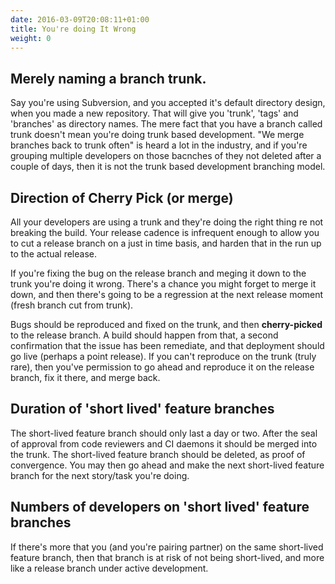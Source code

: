 ```yaml
---
date: 2016-03-09T20:08:11+01:00
title: You're doing It Wrong
weight: 0
---
```


## Merely naming a branch trunk.

Say you're using Subversion, and you accepted it's default directory design, when you made a new repository. That will
give you 'trunk', 'tags' and 'branches' as directory names. The mere fact that you have a branch called trunk doesn't
mean you're doing trunk based development. "We merge branches back to trunk often" is heard a lot in the industry,
and if you're grouping multiple developers on those bacnches of they not deleted after a couple of days, then it is 
not the trunk based development branching model.

## Direction of Cherry Pick (or merge)

All your developers are using a trunk and they're doing the right thing re not breaking the build. Your release 
cadence is infrequent enough to allow you to cut a release branch on a just in time basis, and harden that in the run
up to the actual release. 

If you're fixing the bug on the release branch and meging it down to the trunk you're doing 
it wrong. There's a chance you might forget to merge it down, and then there's going to be a regression at the next 
release moment (fresh branch cut from trunk).

Bugs should be reproduced and fixed on the trunk, and then **cherry-picked** to the release branch. A build should 
happen from that, a second confirmation that the issue has been remediate, and that deployment should go live (perhaps 
a point release).  If you can't reproduce on the trunk (truly rare), then you've permission to go ahead and reproduce
it on the release branch, fix it there, and merge back.

## Duration of 'short lived' feature branches

The short-lived feature branch should only last a day or two. After the seal of approval from code reviewers and CI 
daemons it should be merged into the trunk. The short-lived feature branch should be deleted, as proof of convergence.
You may then go ahead and make the next short-lived feature branch for the next story/task you're doing.

## Numbers of developers on 'short lived' feature branches

If there's more that you (and you're pairing partner) on the same short-lived feature branch, then that branch is at 
risk of not being short-lived, and more like a release branch under active development.
